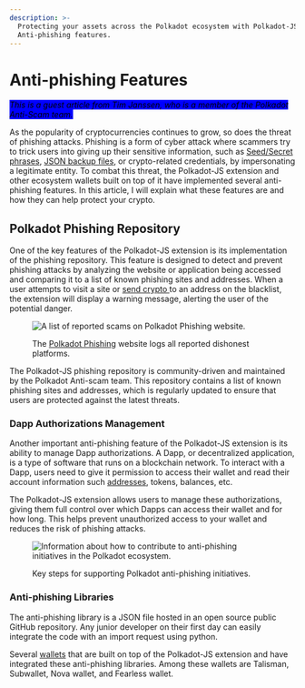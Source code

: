 ```yaml
---
description: >-
  Protecting your assets across the Polkadot ecosystem with Polkadot-JS
  Anti-phishing features.
---
```


# Anti-phishing Features

_<mark style="background-color:blue;">This is a guest article from Tim Janssen, who is a member of the Polkadot Anti-Scam team.</mark>_



As the popularity of cryptocurrencies continues to grow, so does the threat of phishing attacks. Phishing is a form of cyber attack where scammers try to trick users into giving up their sensitive information, such as [Seed/Secret phrases](seed-secret-phrases.md), [JSON backup files](json-backups.md), or crypto-related credentials, by impersonating a legitimate entity. To combat this threat, the Polkadot-JS extension and other ecosystem wallets built on top of it have implemented several anti-phishing features. In this article, I will explain what these features are and how they can help protect your crypto.



## Polkadot Phishing Repository&#x20;

One of the key features of the Polkadot-JS extension is its implementation of the phishing repository. This feature is designed to detect and prevent phishing attacks by analyzing the website or application being accessed and comparing it to a list of known phishing sites and addresses. When a user attempts to visit a site or [send crypto ](../1.acquisition/)to an address on the blacklist, the extension will display a warning message, alerting the user of the potential danger.

<figure><img src="../../.gitbook/assets/S_APPolkadotPhishing.JPG" alt="A list of reported scams on Polkadot Phishing website."><figcaption><p>The <a href="https://polkadot.js.org/phishing/">Polkadot Phishing</a> website logs all reported dishonest platforms.</p></figcaption></figure>

The Polkadot-JS phishing repository is community-driven and maintained by the Polkadot Anti-scam team. This repository contains a list of known phishing sites and addresses, which is regularly updated to ensure that users are protected against the latest threats.



### Dapp Authorizations Management

Another important anti-phishing feature of the Polkadot-JS extension is its ability to manage Dapp authorizations. A Dapp, or decentralized application, is a type of software that runs on a blockchain network. To interact with a Dapp, users need to give it permission to access their wallet and read their account information such [addresses](../1.acquisition/address-formats.md), tokens, balances, etc.&#x20;

The Polkadot-JS extension allows users to manage these authorizations, giving them full control over which Dapps can access their wallet and for how long. This helps prevent unauthorized access to your wallet and reduces the risk of phishing attacks.

<figure><img src="../../.gitbook/assets/S_APContributing.JPG" alt="Information about how to contribute to anti-phishing initiatives in the Polkadot ecosystem."><figcaption><p>Key steps for supporting Polkadot anti-phishing initiatives.</p></figcaption></figure>

### Anti-phishing Libraries

The anti-phishing library is a JSON file hosted in an open source public GitHub repository. Any junior developer on their first day can easily integrate the code with an import request using python.&#x20;

Several [wallets](../../useful-tools/wallets.md) that are built on top of the Polkadot-JS extension and have integrated these anti-phishing libraries. Among these wallets are Talisman, Subwallet, Nova wallet, and Fearless wallet.&#x20;

